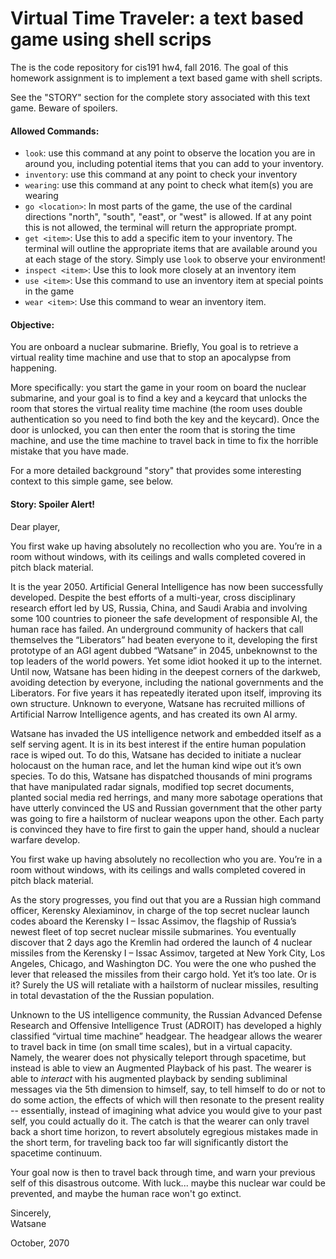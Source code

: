 # Virtual Time Traveler: a text based game using shell scrips

The is the code repository for cis191 hw4, fall 2016. The goal of this homework assignment is to implement a text based game with shell scripts.

See the "STORY" section for the complete story associated with this text game. Beware of spoilers.

#### Allowed Commands: ####
- `look`: use this command at any point to observe the location you are in
around you, including potential items that you can add to your inventory.
- `inventory`: use this command at any point to check
your inventory
- `wearing`: use this command at any point to check what item(s) you are wearing
- `go <location>`: In most parts of the game, the use of the cardinal
directions "north", "south", "east", or "west" is allowed. If at any point this is not allowed, the terminal will return the appropriate prompt.
- `get <item>`: Use this to add a specific item to your inventory. The terminal will outline the appropriate items that are available around you at each stage of the story. Simply use `look` to observe your environment!
- `inspect <item>`: Use this to look more closely at an inventory item
- `use <item>`: Use this command to use an inventory item at special points in the game
- `wear <item>`: Use this command to wear an inventory item.

#### Objective: ####
You are onboard a nuclear submarine. Briefly, You goal is to retrieve a virtual reality time machine and use that to stop an apocalypse from happening.

More specifically: you start the game in your room on board the nuclear submarine,
and your goal is to find a key and a keycard that unlocks the room that stores the virtual reality time machine (the room uses double authentication so you need to find both the key and the keycard). Once the door is unlocked, you can then enter the room that is storing the time machine, and use the time machine to travel back in time to fix the horrible mistake that you have made.

For a more detailed background "story" that provides some interesting context to this simple game, see below.

#### Story: Spoiler Alert!
Dear player,

You first wake up having absolutely no recollection who you are. You’re in a room without windows, with its ceilings and walls completed covered in pitch black material.

It is the year 2050. Artificial General Intelligence has now been successfully
developed. Despite the best efforts of a multi-year, cross disciplinary research
effort led by US, Russia, China, and Saudi Arabia and involving some 100
countries to pioneer the safe development of responsible AI, the human race has
failed. An underground community of hackers that call themselves the
“Liberators” had beaten everyone to it, developing the first prototype of an AGI
agent dubbed “Watsane” in 2045, unbeknownst to the top leaders of the world
powers. Yet some idiot hooked it up to the internet. Until now, Watsane has been
hiding in the deepest corners of the darkweb, avoiding detection by everyone,
including the national governments and the Liberators. For five years it has
repeatedly iterated upon itself, improving its own structure. Unknown to
everyone, Watsane has recruited millions of Artificial Narrow Intelligence
agents, and has created its own AI army.

Watsane has invaded the US intelligence network and embedded itself as a self
serving agent. It is in its best interest if the entire human population race is
wiped out. To do this, Watsane has decided to initiate a nuclear holocaust on
the human race, and let the human kind wipe out it’s own species. To do this,
Watsane has dispatched thousands of mini programs that have manipulated radar
signals, modified top secret documents, planted social media red herrings, and
many more sabotage operations that have utterly convinced the US and Russian
government that the other party was going to fire a hailstorm of nuclear weapons
upon the other. Each party is convinced they have to fire first to gain the
upper hand, should a nuclear warfare develop.

You first wake up having absolutely no recollection who you are. You’re in a
room without windows, with its ceilings and walls completed covered in pitch
black material.

As the story progresses, you find out that you are a Russian high command
officer, Kerensky Alexiaminov, in charge of the top secret nuclear launch codes aboard the Kerensky I –
Issac Assimov, the flagship of Russia’s newest fleet of top secret nuclear
missile submarines. You eventually discover that 2 days ago the Kremlin had
ordered the launch of 4 nuclear missiles from the Kerensky I – Issac Assimov,
targeted at New York City, Los Angeles, Chicago, and Washington DC. You were the
one who pushed the lever that released the missiles from their cargo hold. Yet
it’s too late. Or is it? Surely the US will retaliate with a hailstorm of nuclear missiles, resulting in total devastation of the the Russian population.

Unknown to the US intelligence community, the Russian Advanced Defense Research
and Offensive Intelligence Trust (ADROIT) has developed a highly classified “virtual time machine” headgear. The headgear allows the wearer to travel back in time (on small time scales), but in a virtual capacity. Namely, the wearer does not physically teleport through spacetime, but instead is able to view an Augmented Playback  of his past. The wearer is able to *interact* with his augmented playback by sending subliminal messages via the 5th dimension to himself, say, to tell himself to do or not to do some action, the effects of which will then resonate to the present reality -- essentially, instead of imagining what advice you would give to your past self, you could actually do it. The catch is that the wearer can only travel back a short time horizon, to revert absolutely egregious mistakes made in the short term, for traveling back too far will significantly distort the spacetime continuum.

Your goal now is then to travel back through time, and warn your previous self of this disastrous outcome. With luck... maybe this nuclear war could be prevented, and maybe the human race won't go extinct.

Sincerely,  
Watsane

October, 2070
